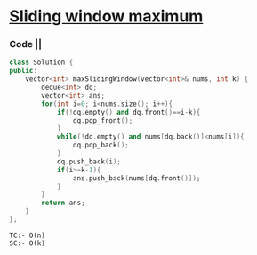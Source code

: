 # [Sliding window maximum](https://leetcode.com/problems/sliding-window-maximum/)

### Code ||

``` .cpp
class Solution {
public:
    vector<int> maxSlidingWindow(vector<int>& nums, int k) {
        deque<int> dq;
        vector<int> ans;
        for(int i=0; i<nums.size(); i++){
            if(!dq.empty() and dq.front()==i-k){
                dq.pop_front();
            }
            while(!dq.empty() and nums[dq.back()]<nums[i]){
                dq.pop_back();
            }
            dq.push_back(i);
            if(i>=k-1){
                ans.push_back(nums[dq.front()]);
            }
        }
        return ans;
    }
};
```

```
TC:- O(n)
SC:- O(k)
```

